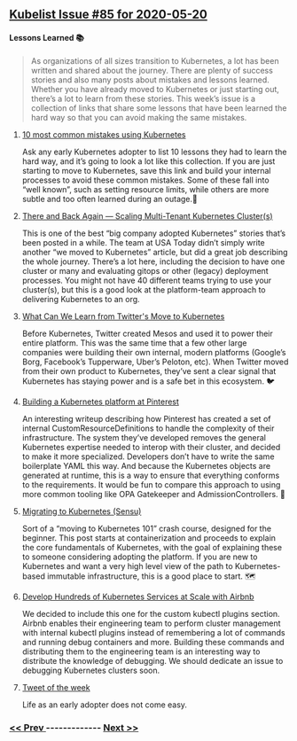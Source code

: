 ## [Kubelist Issue #85 for 2020-05-20](https://kubelist.com/issue/85)

#### Lessons Learned 📚

> As organizations of all sizes transition to Kubernetes, a lot has been written and shared about the journey. There are plenty of success stories and also many posts about mistakes and lessons learned. Whether you have already moved to Kubernetes or just starting out, there’s a lot to learn from these stories. This week’s issue is a collection of links that share some lessons that have been learned the hard way so that you can avoid making the same mistakes.

1. [10 most common mistakes using Kubernetes](https://blog.pipetail.io/posts/2020-05-04-most-common-mistakes-k8s/)

    Ask any early Kubernetes adopter to list 10 lessons they had to learn the hard way, and it’s going to look a lot like this collection. If you are just starting to move to Kubernetes, save this link and build your internal processes to avoid these common mistakes. Some of these fall into “well known”, such as setting resource limits, while others are more subtle and too often learned during an outage.🙅
1. [There and Back Again — Scaling Multi-Tenant Kubernetes Cluster(s)](https://medium.com/usa-today-network/there-and-back-again-scaling-multi-tenant-kubernetes-cluster-s-67afb437716c)

    This is one of the best “big company adopted Kubernetes” stories that’s been posted in a while. The team at USA Today didn’t simply write another “we moved to Kubernetes” article, but did a great job describing the whole journey. There’s a lot here, including the decision to have one cluster or many and evaluating gitops or other (legacy) deployment processes. You might not have 40 different teams trying to use your cluster(s), but this is a good look at the platform-team approach to delivering Kubernetes to an org.
1. [What Can We Learn from Twitter's Move to Kubernetes](https://www.alibabacloud.com/blog/what-can-we-learn-from-twitters-move-to-kubernetes_595156)

    Before Kubernetes, Twitter created Mesos and used it to power their entire platform. This was the same time that a few other large companies were building their own internal, modern platforms (Google’s Borg, Facebook’s Tupperware, Uber’s Peloton, etc). When Twitter moved from their own product to Kubernetes, they’ve sent a clear signal that Kubernetes has staying power and is a safe bet in this ecosystem. 🐦
1. [Building a Kubernetes platform at Pinterest](https://medium.com/pinterest-engineering/building-a-kubernetes-platform-at-pinterest-fb3d9571c948)

    An interesting writeup describing how Pinterest has created a set of internal CustomResourceDefinitions to handle the complexity of their infrastructure. The system they’ve developed removes the general Kubernetes expertise needed to interop with their cluster, and decided to make it more specialized. Developers don’t have to write the same boilerplate YAML this way. And because the Kubernetes objects are generated at runtime, this is a way to ensure that everything conforms to the requirements. It would be fun to compare this approach to using more common tooling like OPA Gatekeeper and AdmissionControllers. 📍
1. [Migrating to Kubernetes (Sensu)](https://blog.sensu.io/migrating-to-kubernetes)

    Sort of a “moving to Kubernetes 101” crash course, designed for the beginner. This post starts at containerization and proceeds to explain the core fundamentals of Kubernetes, with the goal of explaining these to someone considering adopting the platform. If you are new to Kubernetes and want a very high level view of the path to Kubernetes-based immutable infrastructure, this is a good place to start. 🗺
1. [Develop Hundreds of Kubernetes Services at Scale with Airbnb](https://www.infoq.com/presentations/airbnb-kubernetes-services/)

    We decided to include this one for the custom kubectl plugins section. Airbnb enables their engineering team to perform cluster management with internal kubectl plugins instead of remembering a lot of commands and running debug containers and more. Building these commands and distributing them to the engineering team is an interesting way to distribute the knowledge of debugging. We should dedicate an issue to debugging Kubernetes clusters soon.
1. [Tweet of the week](https://twitter.com/jimmangel/status/1260751239211597824?s=21)

    Life as an early adopter does not come easy.

### [ << Prev ](kubelist-84.md) ------------- [ Next >> ](kubelist-86.md)